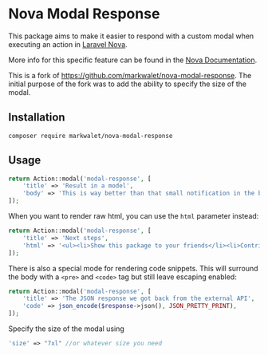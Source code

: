 # Nova Modal Response

This package aims to make it easier to respond with a custom modal when executing an action in [Laravel Nova](https://nova.laravel.com).

More info for this specific feature can be found in the [Nova Documentation](https://nova.laravel.com/docs/4.0/actions/defining-actions.html#custom-modal-responses).

This is a fork of https://github.com/markwalet/nova-modal-response. The initial purpose of the fork was to add the ability to specify the size of the modal.

## Installation

```shell
composer require markwalet/nova-modal-response
```

## Usage

```php
return Action::modal('modal-response', [
    'title' => 'Result in a model',
    'body' => 'This is way better than that small notification in the bottom right!',
]);
```

When you want to render raw html, you can use the `html` parameter instead:

```php
return Action::modal('modal-response', [
    'title' => 'Next steps',
    'html' => '<ul><li>Show this package to your friends</li><li>Contribute</li><li>???</li><li>Profit!</li></ul>',
]);
```

There is also a special mode for rendering code snippets. This will surround the body with a `<pre>` and `<code>` tag but still leave escaping enabled:

```php
return Action::modal('modal-response', [
    'title' => 'The JSON response we got back from the external API',
    'code' => json_encode($response->json(), JSON_PRETTY_PRINT),
]);
```

Specify the size of the modal using
```php
'size' => "7xl" //or whatever size you need
```
